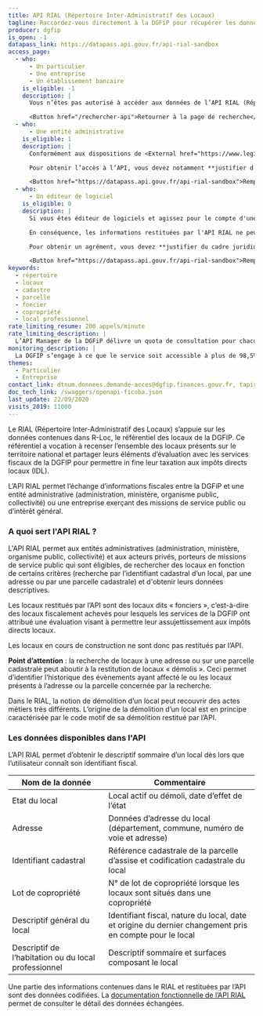 ```yaml
---
title: API RIAL (Répertoire Inter-Administratif des Locaux)
tagline: Raccordez-vous directement à la DGFiP pour récupérer les données des locaux connus par l’administration fiscale (caractéristiques, surface, adresse, identifiant cadastral, lots de copropriété)
producer: dgfip
is_open: -1
datapass_link: https://datapass.api.gouv.fr/api-rial-sandbox
access_page:
  - who:
      - Un particulier
      - Une entreprise
      - Un établissement bancaire
    is_eligible: -1
    description: |
      Vous n’êtes pas autorisé à accéder aux données de l’API RIAL (Répertoire Inter-Administratif des Locaux).

      <Button href="/rechercher-api">Retourner à la page de recherche</Button>
  - who:
      - Une entité administrative
    is_eligible: 1
    description: |
      Conformément aux dispositions de <External href="https://www.legifrance.gouv.fr/affichCodeArticle.do?cidTexte=LEGITEXT000031366350&idArticle=LEGIARTI000031367412&dateTexte=&categorieLien=cid">l'article L114-8</External> du *code des relations entre le public et l'administration*, seules les administrations sont habilitées à échanger entre elles des informations ou données strictement nécessaires pour traiter une démarche.

      Pour obtenir l’accès à l’API, vous devez notamment **justifier d'une simplification pour les citoyens** et vous engager à n'accéder qu’aux données strictement nécessaires à la démarche conformément au principe de proportionnalité.

      <Button href="https://datapass.api.gouv.fr/api-rial-sandbox">Remplir une demande</Button>
  - who:
      - Un éditeur de logiciel
    is_eligible: 0
    description: |
      Si vous êtes éditeur de logiciels et agissez pour le compte d'une administration ou d'une collectivité, vous pouvez remplir une demande d'habilitation à l'API RIAL en bac à sable.

      En conséquence, les informations restituées par l'API RIAL ne peuvent être communiquées qu’aux personnes, organismes ou autorités bénéficiant d’une telle mesure et dans la limite fixée par la loi.

      Pour obtenir un agrément, vous devez **justifier du cadre juridique** dans lequel s’inscrit votre demande.

      <Button href="https://datapass.api.gouv.fr/api-rial-sandbox">Remplir une demande</Button>
keywords:
  - répertoire
  - locaux
  - cadastre
  - parcelle
  - foncier
  - copropriété
  - local professionnel
rate_limiting_resume: 200 appels/minute
rate_limiting_description: |
  L’API Manager de la DGFiP délivre un quota de consultation pour chacun de ses partenaires pour chaque API utilisée. Concernant l'API RIAL, le quota par partenaire est fixé à 200 appels à la minute.
monitoring_description: |
  La DGFIP s’engage à ce que le service soit accessible à plus de 98,5% et à communiquer sur les coupures de service ponctuelles qui pourraient survenir.
themes:
  - Particulier
  - Entreprise
contact_link: dtnum.donnees.demande-acces@dgfip.finances.gouv.fr, tapir.dgfip@dgfip.finances.gouv.fr
doc_tech_link: /swaggers/openapi-ficoba.json
last_update: 22/09/2020
visits_2019: 11000
---
```


Le RIAL (Répertoire Inter-Administratif des Locaux) s’appuie sur les données contenues dans R-Loc, le référentiel des locaux de la DGFIP. Ce référentiel a vocation à recenser l’ensemble des locaux présents sur le territoire national et partager leurs éléments d’évaluation avec les services fiscaux de la DGFIP pour permettre in fine leur taxation aux impôts directs locaux (IDL).

L’API RIAL permet l’échange d’informations fiscales entre la DGFiP et une entité administrative (administration, ministère, organisme public, collectivité) ou une entreprise exerçant des missions de service public ou d’intérêt général.

### A quoi sert l'API RIAL ?

L'API RIAL permet aux entités administratives (administration, ministère, organisme public, collectivité) et aux acteurs privés, porteurs de missions de service public qui sont éligibles, de rechercher des locaux en fonction de certains critères (recherche par l’identifiant cadastral d’un local, par une adresse ou par une parcelle cadastrale) et d'obtenir leurs données descriptives.

Les locaux restitués par l’API sont des locaux dits « fonciers », c’est-à-dire des locaux fiscalement achevés pour lesquels les services de la DGFIP ont attribué une évaluation visant à permettre leur assujettissement aux impôts directs locaux.

Les locaux en cours de construction ne sont donc pas restitués par l’API.

**Point d’attention** : la recherche de locaux à une adresse ou sur une parcelle cadastrale peut aboutir à la restitution de locaux « démolis ». Ceci permet d’identifier l’historique des évènements ayant affecté le ou les locaux présents à l’adresse ou la parcelle concernée par la recherche.

Dans le RIAL, la notion de démolition d’un local peut recouvrir des actes métiers très différents. L’origine de la démolition d’un local est en principe caractérisée par le code motif de sa démolition restitué par l’API.

### Les données disponibles dans l'API

L’API RIAL permet d’obtenir le descriptif sommaire d’un local dès lors que l’utilisateur connaît son identifiant fiscal.

| Nom de la donnée                | Commentaire                                                                                                            |
| ------------------------------- | ---------------------------------------------------------------------------------------------------------------------- |
| Etat du local | Local actif ou démoli, date d’effet de l’état |
| Adresse | Données d’adresse du local (département, commune, numéro de voie et adresse) |
| Identifiant cadastral | Référence cadastrale de la parcelle d’assise et codification cadastrale du local |
| Lot de copropriété | N° de lot de copropriété lorsque les locaux sont situés dans une copropriété |
| Descriptif général du local | Identifiant fiscal, nature du local, date et origine du dernier changement pris en compte pour le local |
| Descriptif de l’habitation ou du local professionnel | Descriptif sommaire et surfaces composant le local |

Une partie des informations contenues dans le RIAL et restituées par l’API sont des données codifiées.
La [documentation fonctionnelle de l’API RIAL](/public/resources/documentation_api_rial_v2024-11.pdf) permet de consulter le détail des données échangées.